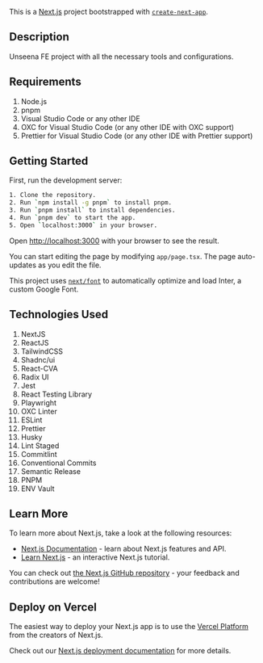 This is a [Next.js](https://nextjs.org/) project bootstrapped with
[`create-next-app`](https://github.com/vercel/next.js/tree/canary/packages/create-next-app).

## Description

Unseena FE project with all the necessary tools and configurations.

## Requirements

1. Node.js
2. pnpm
3. Visual Studio Code or any other IDE
4. OXC for Visual Studio Code (or any other IDE with OXC support)
5. Prettier for Visual Studio Code (or any other IDE with Prettier support)

## Getting Started

First, run the development server:

```bash
1. Clone the repository.
2. Run `npm install -g pnpm` to install pnpm.
3. Run `pnpm install` to install dependencies.
4. Run `pnpm dev` to start the app.
5. Open `localhost:3000` in your browser.
```

Open [http://localhost:3000](http://localhost:3000) with your browser to see the result.

You can start editing the page by modifying `app/page.tsx`. The page auto-updates as you edit the
file.

This project uses [`next/font`](https://nextjs.org/docs/basic-features/font-optimization) to
automatically optimize and load Inter, a custom Google Font.

## Technologies Used

1. NextJS
2. ReactJS
3. TailwindCSS
4. Shadnc/ui
5. React-CVA
6. Radix UI
7. Jest
8. React Testing Library
9. Playwright
10. OXC Linter
11. ESLint
12. Prettier
13. Husky
14. Lint Staged
15. Commitlint
16. Conventional Commits
17. Semantic Release
18. PNPM
19. ENV Vault

## Learn More

To learn more about Next.js, take a look at the following resources:

- [Next.js Documentation](https://nextjs.org/docs) - learn about Next.js features and API.
- [Learn Next.js](https://nextjs.org/learn) - an interactive Next.js tutorial.

You can check out [the Next.js GitHub repository](https://github.com/vercel/next.js/) - your
feedback and contributions are welcome!

## Deploy on Vercel

The easiest way to deploy your Next.js app is to use the
[Vercel Platform](https://vercel.com/new?utm_medium=default-template&filter=next.js&utm_source=create-next-app&utm_campaign=create-next-app-readme)
from the creators of Next.js.

Check out our [Next.js deployment documentation](https://nextjs.org/docs/deployment) for more
details.
